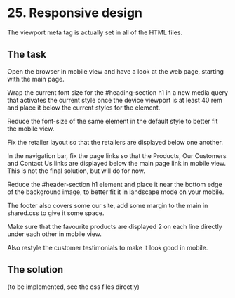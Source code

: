 # 25. Responsive design

The viewport meta tag is actually set in all of the HTML files.

## The task

Open the browser in mobile view and have a look at the web page, starting with the main page.

Wrap the current font size for the #heading-section h1 in a new media query that activates the current style once the device viewport is at least
40 rem and place it below the current styles for the element.

Reduce the font-size of the same element in the default style to better fit the mobile view.

Fix the retailer layout so that the retailers are displayed below one another.

In the navigation bar, fix the page links so that the Products, Our Customers and Contact Us links are displayed below the
main page link in mobile view. This is not the final solution, but will do for now.

Reduce the #header-section h1 element and place it near the bottom edge of the background image, to better fit it in landscape mode on your mobile.

The footer also covers some our site, add some margin to the main in shared.css to give it some space.

Make sure that the favourite products are displayed 2 on each line directly under each other in mobile view.

Also restyle the customer testimonials to make it look good in mobile.

## The solution

(to be implemented, see the css files directly)